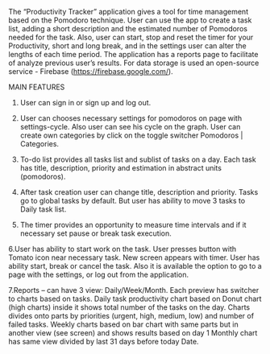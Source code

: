 The “Productivity Tracker” application gives a tool for time management based on the Pomodoro technique.
User can use the app to create a task list, adding a short description and the estimated number of Pomodoros needed for the task.
Also, user can start, stop and reset the timer for your Productivity, short and long break, and in the settings user can
alter the lengths of each time period.
The application has a reports page to facilitate of analyze previous user’s results.
For data storage is used an open-source service - Firebase (https://firebase.google.com/).

MAIN FEATURES

1. User can sign in or sign up and log out.

2. User can chooses necessary settings for pomodoros on page with settings-cycle. Also user can see his cycle on the graph.
User can create own categories by click on the toggle switcher Pomodoros | Categories.

3. To-do list provides all tasks list and sublist of tasks on a day. Each task has title, description, priority and estimation in
abstract units (pomodoros).

4. After task creation user can change title, description and priority.
Tasks go to global tasks by default. But user has ability to move 3 tasks to Daily task list.

5. The timer provides an opportunity to measure time intervals and if it necessary set pause or break task execution.

6.User has ability to start work on the task. User presses button with Tomato icon near necessary task.
New screen appears with timer. User has ability start, break or cancel the task. Also it is available the option to go to a
page with the settings, or log out from the application.

7.Reports – can have 3 view: Daily/Week/Month.
Each preview has switcher to charts based on tasks.
Daily task productivity chart based on Donut chart (high charts) inside it shows total number of the tasks on the day.
Charts divides onto parts by priorities (urgent, high, medium, low) and number of failed tasks.
Weekly charts based on bar chart with same parts but in another view (see screen) and shows results based on day 1
Monthly chart has same view divided by last 31 days before today Date.
